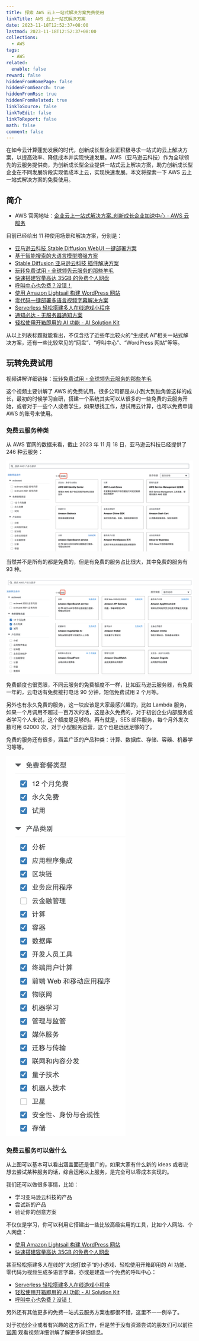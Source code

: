 ```yaml
---
title: 探索 AWS 云上一站式解决方案免费使用
linkTitle: AWS 云上一站式解决方案
date: 2023-11-18T12:52:37+08:00
lastmod: 2023-11-18T12:52:37+08:00
collections:
  - AWS
tags:
  - AWS
related: 
  enable: false
reward: false
hiddenFromHomePage: false
hiddenFromSearch: true
hiddenFromRss: true
hiddenFromRelated: true
linkToSource: false
linkToEdit: false
linkToReport: false
math: false
comment: false
---
```


在如今云计算蓬勃发展的时代，创新成长型企业正积极寻求一站式的云上解决方案，以提高效率、降低成本并实现快速发展。AWS（亚马逊云科技）作为全球领先的云服务提供商，为创新成长型企业提供一站式云上解决方案，助力创新成长型企业在不同发展阶段实现低成本上云，实现快速发展。本文将探索一下 AWS 云上一站式解决方案的免费使用。

<!--more-->

## 简介

- AWS 官网地址：[企业云上一站式解决方案_创新成长企业加速中心 - AWS 云服务](https://aws.amazon.com/cn/campaigns/smb-cloud-one-stop-solution-paid-search/?sc_channel=seo&sc_campaign=blog1104)

目前已经给出 11 种使用场景和解决方案，分别是：

- [亚马逊云科技 Stable Diffusion WebUI 一键部署方案](https://aws.amazon.com/cn/campaigns/smb-cloud-one-stop-solution-paid-search/watch-the-video-zhaoyunxi/?sc_channel=seo&sc_campaign=blog1104)
- [基于智能搜索的大语言模型增强方案](https://aws.amazon.com/cn/campaigns/smb-cloud-one-stop-solution-paid-search/watch-the-video-xiongjunfeng/?sc_channel=seo&sc_campaign=blog1104)
- [Stable Diffusion 亚马逊云科技 插件解决方案](https://aws.amazon.com/cn/campaigns/smb-cloud-one-stop-solution-paid-search/watch-the-video-lisiyuan/?sc_channel=seo&sc_campaign=blog1104)
- [玩转免费试用 - 全球领先云服务的那些羊毛](https://aws.amazon.com/cn/campaigns/smb-cloud-one-stop-solution-paid-search/watch-the-video-hanxiaoyong/?sc_channel=seo&sc_campaign=blog1104)
- [快速搭建容量高达 35GB 的免费个人网盘](https://aws.amazon.com/cn/campaigns/smb-cloud-one-stop-solution-paid-search/watch-the-video-wangbeichen/?sc_channel=seo&sc_campaign=blog1104)
- [呼叫中心也免费？没错！](https://aws.amazon.com/cn/campaigns/smb-cloud-one-stop-solution-paid-search/watch-the-video-wangjinglai/?sc_channel=seo&sc_campaign=blog1104)
- [使用 Amazon Lightsail 构建 WordPress 网站](https://aws.amazon.com/cn/campaigns/smb-cloud-one-stop-solution-paid-search/watch-the-video-suzhe/?sc_channel=seo&sc_campaign=blog1104)
- [零代码一键部署多语言视频字幕解决方案](https://aws.amazon.com/cn/campaigns/smb-cloud-one-stop-solution-paid-search/watch-the-video-lilong/?sc_channel=seo&sc_campaign=blog1104)
- [Serverless 轻松搭建多人在线游戏小程序](https://aws.amazon.com/cn/campaigns/smb-cloud-one-stop-solution-paid-search/watch-the-video-xuwei/?sc_channel=seo&sc_campaign=blog1104)
- [通知必达 - 无服务器通知方案](https://aws.amazon.com/cn/campaigns/smb-cloud-one-stop-solution-paid-search/watch-the-video-hewenan/?sc_channel=seo&sc_campaign=blog1104)
- [轻松使用开箱即用的 AI 功能 - AI Solution Kit](https://aws.amazon.com/cn/campaigns/smb-cloud-one-stop-solution-paid-search/watch-the-video-luhaoyu/?sc_channel=seo&sc_campaign=blog1104)

从以上列表标题就能看出，不仅含括了近些年比较火的“生成式 AI”相关一站式解决方案，还有一些比较常见的“网盘”、“呼叫中心”、“WordPress 网站”等等。

## 玩转免费试用

视频讲解详细链接：[玩转免费试用 - 全球领先云服务的那些羊毛](https://aws.amazon.com/cn/campaigns/smb-cloud-one-stop-solution-paid-search/watch-the-video-hanxiaoyong/?sc_channel=seo&sc_campaign=blog1104)

这个视频主要讲解了 AWS 的免费试用。很多公司都是从小到大到独角兽这样的成长，最初的时候学习自研，搭建一个系统其实可以从很多的一些免费的云服务开始，或者对于一些个人或者学生，如果想找工作，想试用云计算，也可以免费申请 AWS 的账号来使用。

### 免费云服务种类

从 AWS 官网的数据来看，截止 2023 年 11 月 18 日，亚马逊云科技已经提供了 246 种云服务：

![AWS 全部服务](images/23_1700464182.png)

当然并不是所有的都是免费的，但是有免费的服务占比很大，其中免费的服务有 93 种。

![AWS 免费服务](images/23_1700464456.png)

免费额度也很宽限，不同云服务的免费额度不一样，比如亚马逊云服务器，有免费一年的，云电话有免费接打电话 90 分钟，短信免费试用 2 个月等。

另外也有永久免费的服务，这一块应该是大家最感兴趣的，比如 Lambda 服务，如果一个月调用不超过一百万次的话，这是永久免费的，对于初创企业内部服务或者学习个人来说，这个额度是足够的。再有就是，SES 邮件服务，每个月外发次数可用 62000 次，对于小型服务运营，这个也是远远足够的了。

免费的服务还有很多，涵盖广泛的产品种类：计算、数据库、存储、容器、机器学习等等。

![免费服务种类](images/23_1700465041.png "免费种类几乎囊括以提供服务的所有种类")

### 免费云服务可以做什么

从上图可以基本可以看出涵盖面还是很广的，如果大家有什么新的 ideas 或者说想去尝试某种服务的话，综合运用以上服务，是完全可以零成本实现的。

我们还可以做很多事情，比如：

- 学习亚马逊云科技的产品
- 尝试新的产品
- 验证你的创意方案

不仅仅是学习，你可以利用它搭建出一些比较高级实用的工具，比如个人网站、个人网盘：

- [使用 Amazon Lightsail 构建 WordPress 网站](https://aws.amazon.com/cn/campaigns/smb-cloud-one-stop-solution-paid-search/watch-the-video-suzhe/?sc_channel=seo&sc_campaign=blog1104)
- [快速搭建容量高达 35GB 的免费个人网盘](https://aws.amazon.com/cn/campaigns/smb-cloud-one-stop-solution-paid-search/watch-the-video-wangbeichen/?sc_channel=seo&sc_campaign=blog1104)

甚至轻松搭建多人在线的”大炮打蚊子“的小游戏、轻松使用开箱即用的 AI 功能、零代码为视频生成多语言字幕，亦或是建造一个免费的呼叫中心：

- [Serverless 轻松搭建多人在线游戏小程序](https://aws.amazon.com/cn/campaigns/smb-cloud-one-stop-solution-paid-search/watch-the-video-xuwei/?sc_channel=seo&sc_campaign=blog1104)
- [轻松使用开箱即用的 AI 功能 - AI Solution Kit](https://aws.amazon.com/cn/campaigns/smb-cloud-one-stop-solution-paid-search/watch-the-video-luhaoyu/?sc_channel=seo&sc_campaign=blog1104)
- [呼叫中心也免费？没错！](https://aws.amazon.com/cn/campaigns/smb-cloud-one-stop-solution-paid-search/watch-the-video-wangjinglai/?sc_channel=seo&sc_campaign=blog1104)

另外还有其他更多的免费一站式云服务方案也都很不错，这里不一一例举了。

对于初创企业或者有兴趣的这方面工作，但是苦于没有资源尝试的朋友们可以前往 [官网](https://aws.amazon.com/cn/campaigns/smb-cloud-one-stop-solution-paid-search/?sc_channel=seo&sc_campaign=blog1104) 观看视频详细讲解了解更多详细信息。
